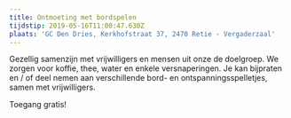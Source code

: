 ```yaml
---
title: Ontmoeting met bordspelen
tijdstip: 2019-05-16T11:00:47.630Z
plaats: 'GC Den Dries, Kerkhofstraat 37, 2470 Retie - Vergaderzaal'
---
```

Gezellig samenzijn met vrijwilligers en mensen uit onze de doelgroep. We zorgen voor koffie, thee, water en enkele versnaperingen. Je kan bijpraten en / of deel nemen aan verschillende bord- en ontspanningsspelletjes, samen met vrijwilligers.

Toegang gratis!
